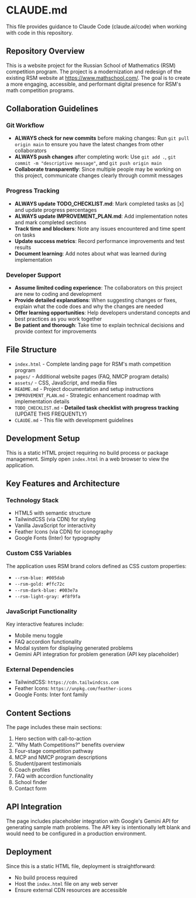 # CLAUDE.md

This file provides guidance to Claude Code (claude.ai/code) when working with code in this repository.

## Repository Overview

This is a website project for the Russian School of Mathematics (RSM) competition program. The project is a modernization and redesign of the existing RSM website at https://www.mathschool.com/. The goal is to create a more engaging, accessible, and performant digital presence for RSM's math competition programs.

## Collaboration Guidelines

### Git Workflow
- **ALWAYS check for new commits** before making changes: Run `git pull origin main` to ensure you have the latest changes from other collaborators
- **ALWAYS push changes** after completing work: Use `git add .`, `git commit -m "descriptive message"`, and `git push origin main`
- **Collaborate transparently**: Since multiple people may be working on this project, communicate changes clearly through commit messages

### Progress Tracking
- **ALWAYS update TODO_CHECKLIST.md**: Mark completed tasks as [x] and update progress percentages
- **ALWAYS update IMPROVEMENT_PLAN.md**: Add implementation notes and mark completed sections
- **Track time and blockers**: Note any issues encountered and time spent on tasks
- **Update success metrics**: Record performance improvements and test results
- **Document learning**: Add notes about what was learned during implementation

### Developer Support
- **Assume limited coding experience**: The collaborators on this project are new to coding and development
- **Provide detailed explanations**: When suggesting changes or fixes, explain what the code does and why the changes are needed
- **Offer learning opportunities**: Help developers understand concepts and best practices as you work together
- **Be patient and thorough**: Take time to explain technical decisions and provide context for improvements

## File Structure

- `index.html` - Complete landing page for RSM's math competition program
- `pages/` - Additional website pages (FAQ, NMCP program details)
- `assets/` - CSS, JavaScript, and media files
- `README.md` - Project documentation and setup instructions
- `IMPROVEMENT_PLAN.md` - Strategic enhancement roadmap with implementation details
- `TODO_CHECKLIST.md` - **Detailed task checklist with progress tracking** (UPDATE THIS FREQUENTLY)
- `CLAUDE.md` - This file with development guidelines

## Development Setup

This is a static HTML project requiring no build process or package management. Simply open `index.html` in a web browser to view the application.

## Key Features and Architecture

### Technology Stack
- HTML5 with semantic structure
- TailwindCSS (via CDN) for styling
- Vanilla JavaScript for interactivity
- Feather Icons (via CDN) for iconography
- Google Fonts (Inter) for typography

### Custom CSS Variables
The application uses RSM brand colors defined as CSS custom properties:
- `--rsm-blue: #005dab`
- `--rsm-gold: #ffc72c`
- `--rsm-dark-blue: #003e7a`
- `--rsm-light-gray: #f8f9fa`

### JavaScript Functionality
Key interactive features include:
- Mobile menu toggle
- FAQ accordion functionality
- Modal system for displaying generated problems
- Gemini API integration for problem generation (API key placeholder)

### External Dependencies
- TailwindCSS: `https://cdn.tailwindcss.com`
- Feather Icons: `https://unpkg.com/feather-icons`
- Google Fonts: Inter font family

## Content Sections

The page includes these main sections:
1. Hero section with call-to-action
2. "Why Math Competitions?" benefits overview
3. Four-stage competition pathway
4. MCP and NMCP program descriptions
5. Student/parent testimonials
6. Coach profiles
7. FAQ with accordion functionality
8. School finder
9. Contact form

## API Integration

The page includes placeholder integration with Google's Gemini API for generating sample math problems. The API key is intentionally left blank and would need to be configured in a production environment.

## Deployment

Since this is a static HTML file, deployment is straightforward:
- No build process required
- Host the `index.html` file on any web server
- Ensure external CDN resources are accessible